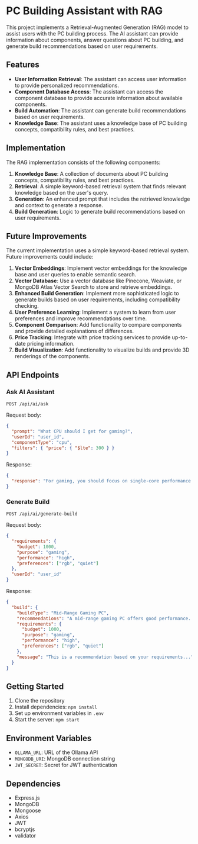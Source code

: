 # PC Building Assistant with RAG

This project implements a Retrieval-Augmented Generation (RAG) model to assist users with the PC building process. The AI assistant can provide information about components, answer questions about PC building, and generate build recommendations based on user requirements.

## Features

- **User Information Retrieval**: The assistant can access user information to provide personalized recommendations.
- **Component Database Access**: The assistant can access the component database to provide accurate information about available components.
- **Build Automation**: The assistant can generate build recommendations based on user requirements.
- **Knowledge Base**: The assistant uses a knowledge base of PC building concepts, compatibility rules, and best practices.

## Implementation

The RAG implementation consists of the following components:

1. **Knowledge Base**: A collection of documents about PC building concepts, compatibility rules, and best practices.
2. **Retrieval**: A simple keyword-based retrieval system that finds relevant knowledge based on the user's query.
3. **Generation**: An enhanced prompt that includes the retrieved knowledge and context to generate a response.
4. **Build Generation**: Logic to generate build recommendations based on user requirements.

## Future Improvements

The current implementation uses a simple keyword-based retrieval system. Future improvements could include:

1. **Vector Embeddings**: Implement vector embeddings for the knowledge base and user queries to enable semantic search.
2. **Vector Database**: Use a vector database like Pinecone, Weaviate, or MongoDB Atlas Vector Search to store and retrieve embeddings.
3. **Enhanced Build Generation**: Implement more sophisticated logic to generate builds based on user requirements, including compatibility checking.
4. **User Preference Learning**: Implement a system to learn from user preferences and improve recommendations over time.
5. **Component Comparison**: Add functionality to compare components and provide detailed explanations of differences.
6. **Price Tracking**: Integrate with price tracking services to provide up-to-date pricing information.
7. **Build Visualization**: Add functionality to visualize builds and provide 3D renderings of the components.

## API Endpoints

### Ask AI Assistant

```
POST /api/ai/ask
```

Request body:
```json
{
  "prompt": "What CPU should I get for gaming?",
  "userId": "user_id",
  "componentType": "cpu",
  "filters": { "price": { "$lte": 300 } }
}
```

Response:
```json
{
  "response": "For gaming, you should focus on single-core performance..."
}
```

### Generate Build

```
POST /api/ai/generate-build
```

Request body:
```json
{
  "requirements": {
    "budget": 1000,
    "purpose": "gaming",
    "performance": "high",
    "preferences": ["rgb", "quiet"]
  },
  "userId": "user_id"
}
```

Response:
```json
{
  "build": {
    "buildType": "Mid-Range Gaming PC",
    "recommendations": "A mid-range gaming PC offers good performance...",
    "requirements": {
      "budget": 1000,
      "purpose": "gaming",
      "performance": "high",
      "preferences": ["rgb", "quiet"]
    },
    "message": "This is a recommendation based on your requirements..."
  }
}
```

## Getting Started

1. Clone the repository
2. Install dependencies: `npm install`
3. Set up environment variables in `.env`
4. Start the server: `npm start`

## Environment Variables

- `OLLAMA_URL`: URL of the Ollama API
- `MONGODB_URI`: MongoDB connection string
- `JWT_SECRET`: Secret for JWT authentication

## Dependencies

- Express.js
- MongoDB
- Mongoose
- Axios
- JWT
- bcryptjs
- validator
